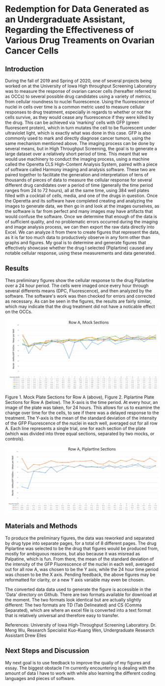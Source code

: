 # Redemption for Data Generated as an Undergraduate Assistant, Regarding the Effectiveness of Various Drug Treaments on Ovarian Cancer Cells
 
## Introduction
During the fall of 2019 and Spring of 2020, one of several projects being worked on at the University of Iowa 
High throughput Screening Laboratory was to measure the response of ovarian cancer cells (hereafter referred to as OCCs) to several possible drug candidates using a variety of metrics, from cellular roundness to nuclei fluorescence. Using the fluorescence of nuclei in cells over time is a common metric used to measure cellular responses to drug treatment, especially in regards to whether or not the cells survive, as they would cease any fluorescence if they were killed by the drug. This can be achieved via ‘marking’ cells with GFP (green fluorescent protein), which in turn mutates the cell to be fluorescent under ultraviolet light, which is exactly what was done in this case. GFP is also commonly used to mark and directly diagnose cancer tumors, using the same mechanism mentioned above. The imaging process can be done by several means, but in High Throughput Screening, the goal is to generate a large dataset over a relatively short period of time. This meant that we would use machinery to conduct the imaging process, using a machine called the Operetta CLS High-Content Analysis System, paired with a piece of software called Harmony imaging and analysis software. These two are paired together to facilitate the generation and interpretation of tens of thousands of pieces of data to measure the cellular response for several different drug candidates over a period of time (generally the time period ranges from 24 to 72 hours), all at the same time, using 384 well plates filled with a cocktail of cells, media, and one of the drugs in question. Once the Operetta and its software have completed creating and analyzing the images to generate data, we then go in and look at the images ourselves, as the software is far from perfect and many images may have artifacts that would confuse the software. Once we determine that enough of the data is of sufficient quality, and no problematic errors occurred during the imaging and image analysis process, we can then export the raw data directly into Excel. We can analyze it from there to create figures that represent the data, as it is far too much data to productively observe in any form other than graphs and figures. My goal is to determine and generate figures that effectively showcase whether the drug I selected (Piplartine) caused any notable cellular response, using these measurements and data generated.
 
## Results
Thes preliminary figures show the cellular response to the drug Piplartine over a 24 hour period. The cells were imaged once every hour through several differents means (DPC, Fluorescence), and then analyzed by the software. The software's work was then checked for errors and corrected as necessary. As can be seen in the figures, the results are fairly similar, which may indicate that the drug treatment did not have a noticable effect on the OCCs.


![Row A Mock](Data/Row_A_Mock.png)

Figure 1. Mock Plate Sections for Row A (above), Figure 2. Piplartine Plate Sections 
for Row A (below). The X-axis is the time period. At every hour, an image of the plate 
was taken, for 24 hours. This allows for us to examine the change over time for the 
cells, to see if there was a delayed response to the treatment. The Y-axis is the mean 
of the standard deviation of the intensity of the GFP Fluorescence of the nuclei in 
each well, averaged out for all row A. Each line represents a single trial, one for 
each section of the plate (which was divided into three equal sections, separated by 
two mocks, or controls).

![Row A Piplartine](Data/Row_A_Piplartine.png)


## Materials and Methods

To produce the preliminary figures, the data was reworked and separated by drug type into separate pages, for a total of 8 different pages. The drug Piplartine was selected to be the drug that figures would be produced from, mostly for ambiguous reasons, but also because it was misread as Palpatine, which is fun. From there, the mean of the standard deviation of the intensity of the GFP Fluorescence of the nuclei in each well, averaged out for all row A, was chosen to be the Y axis, while the 24 hour time period was chosen to be the X axis. Pending feedback, the above figures may be reformatted for clarity, or a new Y axis variable may even be chosen.

The converted data data used to generate the figure is accessible in the 'Data' directory on Github. There are two formats available for download at the moment. The two formats look identical but are actually slightly different: The two formats are TD (Tab Delineated) and CS (Comma Separated), which are where an excel file is converted into a text format that is relatively universal and therefore easy to transfer.
 
References: University of Iowa High-Throughput Screening Laboratory. Dr. Meng Wu, Research 
Specialist Kuo-Kuang Wen, Undergraduate Research Assistant Drew Elles


## Next Steps and Discussion
My next goal is to use feedback to improve the qualiy of my figures and essay. The biggest obstacle I'm currently encountering is dealing with the amount of data I have to work with while also learning the different coding languages and pieces of software.
